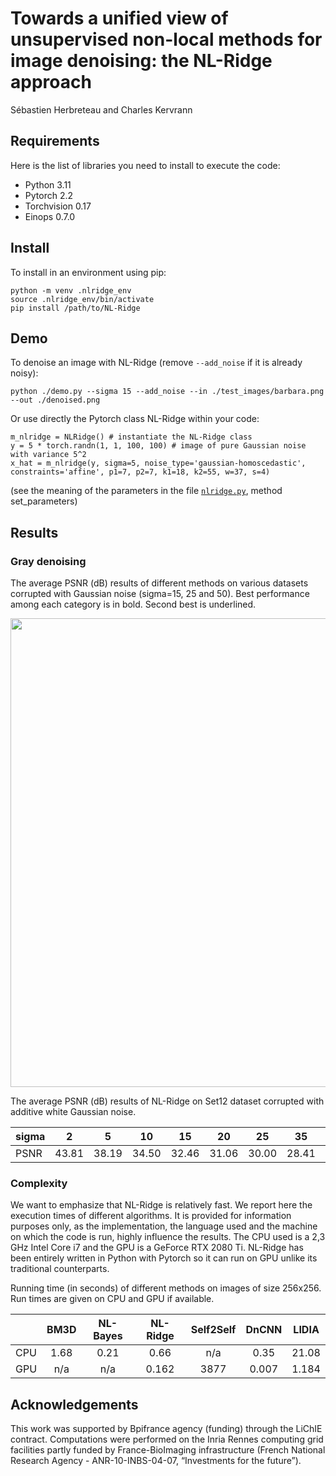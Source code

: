 # Towards a unified view of unsupervised non-local methods for image denoising: the NL-Ridge approach
Sébastien Herbreteau and Charles Kervrann

## Requirements

Here is the list of libraries you need to install to execute the code:
* Python 3.11
* Pytorch 2.2
* Torchvision 0.17
* Einops 0.7.0

## Install

To install in an environment using pip:

```
python -m venv .nlridge_env
source .nlridge_env/bin/activate
pip install /path/to/NL-Ridge
```

## Demo

To denoise an image with NL-Ridge (remove ``--add_noise`` if it is already noisy):
```
python ./demo.py --sigma 15 --add_noise --in ./test_images/barbara.png --out ./denoised.png
```

Or use directly the Pytorch class NL-Ridge within your code:
```
m_nlridge = NLRidge() # instantiate the NL-Ridge class
y = 5 * torch.randn(1, 1, 100, 100) # image of pure Gaussian noise with variance 5^2
x_hat = m_nlridge(y, sigma=5, noise_type='gaussian-homoscedastic', constraints='affine', p1=7, p2=7, k1=18, k2=55, w=37, s=4) 
```
(see the meaning of the parameters in the file [`nlridge.py`](./nlridge.py), method set_parameters)



## Results

### Gray denoising
The average PSNR (dB) results of different methods on various datasets corrupted with Gaussian noise (sigma=15, 25 and 50). Best performance among each category is in bold. Second best is underlined.


<img src="https://user-images.githubusercontent.com/88136310/205092725-c1e93e06-8879-4ede-aa8d-a2bba311bdd9.jpeg" width="750">

The average PSNR (dB) results of NL-Ridge on Set12 dataset corrupted with additive white Gaussian noise.

| sigma |  2 | 5 | 10 | 15 | 20 | 25 | 35 | 50 |
|---------|:-------:|:--------:|:--------:|:--------:|:--------:|:--------:|:--------:|:--------:|
|  PSNR | 43.81 | 38.19 | 34.50 | 32.46 | 31.06 | 30.00 | 28.41 |  26.73 |

### Complexity
We want to emphasize that  NL-Ridge is relatively fast. We report here the execution times of different algorithms. It is
provided for information purposes only, as the implementation, the language used and the machine on which the code is run, highly influence the  results. The CPU used is a 2,3 GHz Intel Core i7 and the GPU is a GeForce RTX 2080 Ti. NL-Ridge has been entirely written in Python with Pytorch so it can run on GPU unlike its traditional counterparts. 


Running time (in seconds) of different methods on images of size 256x256. Run times are given on CPU and GPU if available.

| | BM3D | NL-Bayes | NL-Ridge | Self2Self | DnCNN | LIDIA |
|---------|:-------:|:--------:|:--------:|:--------:|:--------:|:--------:|
|  CPU | 1.68 | 0.21 | 0.66 | n/a | 0.35 | 21.08|
|  GPU | n/a | n/a | 0.162 | 3877 | 0.007 | 1.184|


## Acknowledgements

This work was supported by Bpifrance agency (funding) through the LiChIE contract. Computations  were performed on the Inria Rennes computing grid facilities partly funded by France-BioImaging infrastructure (French National Research Agency - ANR-10-INBS-04-07, “Investments for the future”).
